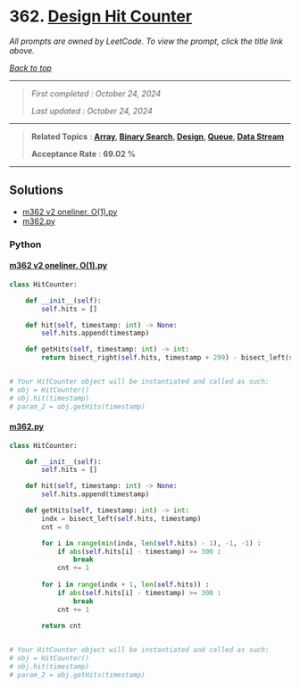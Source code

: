 # 362. [Design Hit Counter](<https://leetcode.com/problems/design-hit-counter>)

*All prompts are owned by LeetCode. To view the prompt, click the title link above.*

*[Back to top](<../README.md>)*

------

> *First completed : October 24, 2024*
>
> *Last updated : October 24, 2024*

------

> **Related Topics** : **[Array](<by_topic/Array.md>), [Binary Search](<by_topic/Binary Search.md>), [Design](<by_topic/Design.md>), [Queue](<by_topic/Queue.md>), [Data Stream](<by_topic/Data Stream.md>)**
>
> **Acceptance Rate** : **69.02 %**

------

## Solutions

- [m362 v2 oneliner. O(1).py](<../my-submissions/m362 v2 oneliner. O(1).py>)
- [m362.py](<../my-submissions/m362.py>)
### Python
#### [m362 v2 oneliner. O(1).py](<../my-submissions/m362 v2 oneliner. O(1).py>)
```Python
class HitCounter:

    def __init__(self):
        self.hits = []

    def hit(self, timestamp: int) -> None:
        self.hits.append(timestamp)

    def getHits(self, timestamp: int) -> int:
        return bisect_right(self.hits, timestamp + 299) - bisect_left(self.hits, timestamp - 299)


# Your HitCounter object will be instantiated and called as such:
# obj = HitCounter()
# obj.hit(timestamp)
# param_2 = obj.getHits(timestamp)

```

#### [m362.py](<../my-submissions/m362.py>)
```Python
class HitCounter:

    def __init__(self):
        self.hits = []

    def hit(self, timestamp: int) -> None:
        self.hits.append(timestamp)

    def getHits(self, timestamp: int) -> int:
        indx = bisect_left(self.hits, timestamp)
        cnt = 0

        for i in range(min(indx, len(self.hits) - 1), -1, -1) :
            if abs(self.hits[i] - timestamp) >= 300 :
                break
            cnt += 1
        
        for i in range(indx + 1, len(self.hits)) :
            if abs(self.hits[i] - timestamp) >= 300 :
                break
            cnt += 1
        
        return cnt


# Your HitCounter object will be instantiated and called as such:
# obj = HitCounter()
# obj.hit(timestamp)
# param_2 = obj.getHits(timestamp)

```

